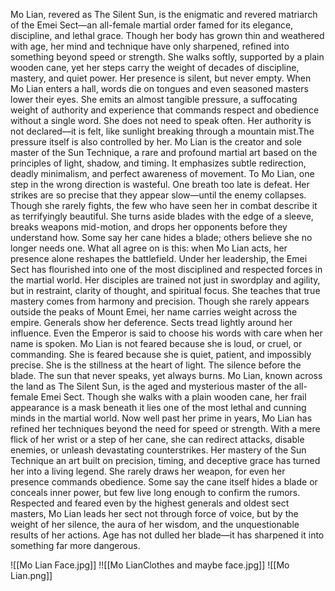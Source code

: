 Mo Lian, revered as The Silent Sun, is the enigmatic and revered matriarch of the Emei Sect—an all-female martial order famed for its elegance, discipline, and lethal grace. Though her body has grown thin and weathered with age, her mind and technique have only sharpened, refined into something beyond speed or strength. She walks softly, supported by a plain wooden cane, yet her steps carry the weight of decades of discipline, mastery, and quiet power. Her presence is silent, but never empty. When Mo Lian enters a hall, words die on tongues and even seasoned masters lower their eyes. She emits an almost tangible pressure, a suffocating weight of authority and experience that commands respect and obedience without a single word. She does not need to speak often. Her authority is not declared—it is felt, like sunlight breaking through a mountain mist.The pressure itself is also controlled by her. Mo Lian is the creator and sole master of the Sun Technique, a rare and profound martial art based on the principles of light, shadow, and timing. It emphasizes subtle redirection, deadly minimalism, and perfect awareness of movement. To Mo Lian, one step in the wrong direction is wasteful. One breath too late is defeat. Her strikes are so precise that they appear slow—until the enemy collapses. Though she rarely fights, the few who have seen her in combat describe it as terrifyingly beautiful. She turns aside blades with the edge of a sleeve, breaks weapons mid-motion, and drops her opponents before they understand how. Some say her cane hides a blade; others believe she no longer needs one. What all agree on is this: when Mo Lian acts, her presence alone reshapes the battlefield. Under her leadership, the Emei Sect has flourished into one of the most disciplined and respected forces in the martial world. Her disciples are trained not just in swordplay and agility, but in restraint, clarity of thought, and spiritual focus. She teaches that true mastery comes from harmony and precision. Though she rarely appears outside the peaks of Mount Emei, her name carries weight across the empire. Generals show her deference. Sects tread lightly around her influence. Even the Emperor is said to choose his words with care when her name is spoken. Mo Lian is not feared because she is loud, or cruel, or commanding. She is feared because she is quiet, patient, and impossibly precise. She is the stillness at the heart of light. The silence before the blade. The sun that never speaks, yet always burns. Mo Lian, known across the land as The Silent Sun, is the aged and mysterious master of the all-female Emei Sect. Though she walks with a plain wooden cane, her frail appearance is a mask beneath it lies one of the most lethal and cunning minds in the martial world. Now well past her prime in years, Mo Lian has refined her techniques beyond the need for speed or strength. With a mere flick of her wrist or a step of her cane, she can redirect attacks, disable enemies, or unleash devastating counterstrikes. Her mastery of the Sun Technique an art built on precision, timing, and deceptive grace has turned her into a living legend. She rarely draws her weapon, for even her presence commands obedience. Some say the cane itself hides a blade or conceals inner power, but few live long enough to confirm the rumors. Respected and feared even by the highest generals and oldest sect masters, Mo Lian leads her sect not through force of voice, but by the weight of her silence, the aura of her wisdom, and the unquestionable results of her actions. Age has not dulled her blade—it has sharpened it into 
something far more dangerous.


![[Mo Lian Face.jpg]]
!![[Mo LianClothes and maybe face.jpg]]
![[Mo Lian.png]]